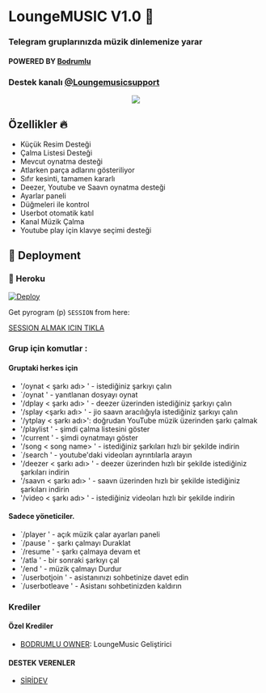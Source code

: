 <h1 align="centre">LoungeMUSIC V1.0 🎵</h1>

### Telegram gruplarınızda müzik dinlemenize yarar 
#### POWERED BY [Bodrumlu](https://t.me/bodrumlubebekk)
### Destek kanalı [@Loungemusicsupport](https://t.me/loungemusicsupport)

<p align="center">
  <img src="https://telegra.ph/file/03f1c9ec4513c3a52bc22.jpg">
</p>

<h2> Özellikler 🔥 </h2>

- Küçük Resim Desteği
- Çalma Listesi Desteği
- Mevcut oynatma desteği
- Atlarken parça adlarını gösteriliyor
- Sıfır kesinti, tamamen kararlı
- Deezer, Youtube ve Saavn oynatma desteği
- Ayarlar paneli
- Düğmeleri ile kontrol
- Userbot otomatik katıl
- Kanal Müzik Çalma
- Youtube play için klavye seçimi desteği

## 🚀 Deployment

### 💜 Heroku

[![Deploy](https://www.herokucdn.com/deploy/button.svg)](https://heroku.com/deploy?template=https://github.com/19samet/spambott.git)

Get pyrogram (p)  `SESSION` from here:

[SESSION ALMAK ICIN TIKLA](https://t.me/StringSessionGenRobot)


### Grup için komutlar :
#### Gruptaki herkes için

- '/oynat < şarkı adı> ' - istediğiniz şarkıyı çalın
- `/oynat <sese cevap ver> ' - yanıtlanan dosyayı oynat
- '/dplay < şarkı adı> ' - deezer üzerinden istediğiniz şarkıyı çalın
- '/splay <şarkı adı> ' - jio saavn aracılığıyla istediğiniz şarkıyı çalın
- '/ytplay < şarkı adı>': doğrudan YouTube müzik üzerinden şarkı çalmak
- '/playlist ' - şimdi çalma listesini göster
- '/current ' - şimdi oynatmayı göster
- '/song < song name> ' - istediğiniz şarkıları hızlı bir şekilde indirin
- `/search <query> ' - youtube'daki videoları ayrıntılarla arayın
- '/deezer < şarkı adı> ' - deezer üzerinden hızlı bir şekilde istediğiniz şarkıları indirin
- '/saavn < şarkı adı> ' - saavn üzerinden hızlı bir şekilde istediğiniz şarkıları indirin
- '/video < şarkı adı> ' - istediğiniz videoları hızlı bir şekilde indirin

#### Sadece yöneticiler.
- `/player ' - açık müzik çalar ayarları paneli
- `/pause ' - şarkı çalmayı Duraklat
- `/resume ' - şarkı çalmaya devam et
- '/atla ' - bir sonraki şarkıyı çal
- '/end ' - müzik çalmayı Durdur
- `/userbotjoin ' - asistanınızı sohbetinize davet edin
- `/userbotleave ' - Asistanı sohbetinizden kaldırın
### Krediler


#### Özel Krediler
- [BODRUMLU OWNER](http://github.com/bodrumlu48): LoungeMusic Geliştirici


#### DESTEK VERENLER
- [SİRİDEV](https://t.me/sirisupport)
